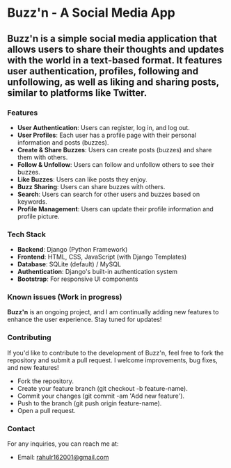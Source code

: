 # Buzz'n - A Social Media App

## Buzz'n is a simple social media application that allows users to share their thoughts and updates with the world in a text-based format. It features user authentication, profiles, following and unfollowing, as well as liking and sharing posts, similar to platforms like Twitter.

### Features
- **User Authentication**: Users can register, log in, and log out.
- **User Profiles**: Each user has a profile page with their personal information and posts (buzzes).
- **Create & Share Buzzes**: Users can create posts (buzzes) and share them with others.
- **Follow & Unfollow**: Users can follow and unfollow others to see their buzzes.
- **Like Buzzes**: Users can like posts they enjoy.
- **Buzz Sharing**: Users can share buzzes with others.
- **Search**: Users can search for other users and buzzes based on keywords.
- **Profile Management**: Users can update their profile information and profile picture.

### Tech Stack
- **Backend**: Django (Python Framework)
- **Frontend**: HTML, CSS, JavaScript (with Django Templates)
- **Database**: SQLite (default) / MySQL
- **Authentication**: Django's built-in authentication system
- **Bootstrap**: For responsive UI components

### Known issues (Work in progress)
**Buzz'n** is an ongoing project, and I am continually adding new features to enhance the user experience. Stay tuned for updates!

### Contributing
If you'd like to contribute to the development of Buzz'n, feel free to fork the repository and submit a pull request. I welcome improvements, bug fixes, and new features!
- Fork the repository.
- Create your feature branch (git checkout -b feature-name).
- Commit your changes (git commit -am 'Add new feature').
- Push to the branch (git push origin feature-name).
- Open a pull request.

### Contact
For any inquiries, you can reach me at:
- Email: rahulr162001@gmail.com
